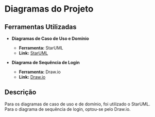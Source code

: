 # Diagramas do Projeto

## Ferramentas Utilizadas

- **Diagramas de Caso de Uso e Domínio**
  - **Ferramenta:** StarUML
  - **Link:** [StarUML](http://staruml.io)

- **Diagrama de Sequência de Login**
  - **Ferramenta:** Draw.io
  - **Link:** [Draw.io](https://www.draw.io)

## Descrição

Para os diagramas de caso de uso e de domínio, foi utilizado o StarUML.
Para o diagrama de sequência de login, optou-se pelo Draw.io.